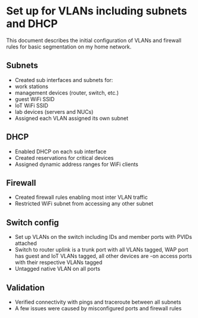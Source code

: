 # Set up for VLANs including subnets and DHCP
This document describes the initial configuration of VLANs and firewall rules for basic segmentation on my home network.

## Subnets
- Created sub interfaces and subnets for: 
- work stations 
- management devices (router, switch, etc.)
- guest WiFi SSID
- IoT WiFi SSID
- lab devices (servers and NUCs)
- Assigned each VLAN assigned its own subnet

## DHCP
- Enabled DHCP on each sub interface 
- Created reservations for critical devices
- Assigned dynamic address ranges for WiFi clients

## Firewall
- Created firewall rules enabling most inter VLAN traffic
- Restricted WiFi subnet from accessing any other subnet

## Switch config
- Set up VLANs on the switch including IDs and member ports with PVIDs attached
- Switch to router uplink is a trunk port with all VLANs tagged, WAP port has guest and IoT VLANs tagged, all other devices are -on access ports with their respective VLANs tagged
- Untagged native VLAN on all ports

## Validation
- Verified connectivity with pings and traceroute between all subnets 
- A few issues were caused by misconfigured ports and firewall rules
